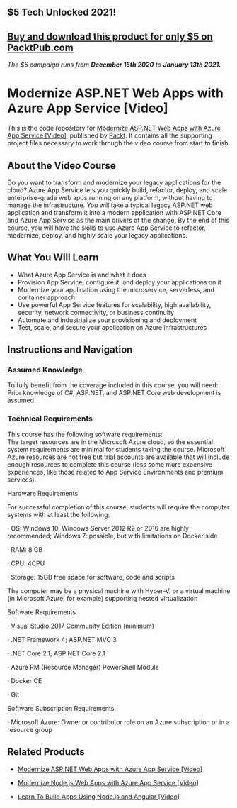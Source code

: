 ## $5 Tech Unlocked 2021!
[Buy and download this product for only $5 on PacktPub.com](https://www.packtpub.com/)
-----
*The $5 campaign         runs from __December 15th 2020__ to __January 13th 2021.__*

# Modernize ASP.NET Web Apps with Azure App Service [Video]
This is the code repository for [Modernize ASP.NET Web Apps with Azure App Service [Video]](https://www.packtpub.com/application-development/modernize-aspnet-web-apps-azure-app-service-video?utm_source=github&utm_medium=repository&utm_campaign=9781789804454), published by [Packt](https://www.packtpub.com/?utm_source=github). It contains all the supporting project files necessary to work through the video course from start to finish.
## About the Video Course
Do you want to transform and modernize your legacy applications for the cloud? Azure App Service lets you quickly build, refactor, deploy, and scale enterprise-grade web apps running on any platform, without having to manage the infrastructure. You will take a typical legacy ASP.NET web application and transform it into a modern application with ASP.NET Core and Azure App Service as the main drivers of the change.
By the end of this course, you will have the skills to use Azure App Service to refactor, modernize, deploy, and highly scale your legacy applications.

<H2>What You Will Learn</H2>
<DIV class=book-info-will-learn-text>
<UL>
<LI>What Azure App Service is and what it does
<LI>Provision App Service, configure it, and deploy your applications on it
<LI>Modernize your application using the microservice, serverless, and container approach
<LI>Use powerful App Service features for scalability, high availability, security, network connectivity, or business continuity
<LI>Automate and industrialize your provisioning and deployment
<LI>Test, scale, and secure your application on Azure infrastructures  </LI></UL></DIV>

## Instructions and Navigation
### Assumed Knowledge
To fully benefit from the coverage included in this course, you will need:<br/>
Prior knowledge of C#, ASP.NET, and ASP.NET Core web development is assumed.
### Technical Requirements
This course has the following software requirements:<br/>
The target resources are in the Microsoft Azure cloud, so the essential system requirements are minimal for students taking the course. Microsoft Azure resources are not free but trial accounts are available that will include enough resources to complete this course (less some more expensive experiences, like those related to App Service Environments and premium services).

 

Hardware Requirements

For successful completion of this course, students will require the computer systems with at least the following:

·         OS: Windows 10, Windows Server 2012 R2 or 2016 are highly recommended; Windows 7: possible, but with limitations on Docker side

·         RAM: 8 GB

·         CPU: 4CPU

·         Storage: 15GB free space for software, code and scripts

The computer may be a physical machine with Hyper-V, or a virtual machine (in Microsoft Azure, for example) supporting nested virtualization 

Software Requirements

·        Visual Studio 2017 Community Edition (minimum)

·       .NET Framework 4; ASP.NET MVC 3

·       .NET Core 2.1; ASP.NET Core 2.1

·        Azure RM (Resource Manager) PowerShell Module

·        Docker CE

·        Git



Software Subscription Requirements

·        Microsoft Azure: Owner or contributor role on an Azure subscription or in a resource group

## Related Products
* [Modernize ASP.NET Web Apps with Azure App Service [Video]](https://www.packtpub.com/application-development/modernize-aspnet-web-apps-azure-app-service-video?utm_source=github&utm_medium=repository&utm_campaign=9781789804454)

* [Modernize Node.js Web Apps with Azure App Service [Video]](https://www.packtpub.com/virtualization-and-cloud/modernize-nodejs-web-apps-azure-app-service-video?utm_source=github&utm_medium=repository&utm_campaign=9781789800319)

* [Learn To Build Apps Using Node.js and Angular [Video]](https://www.packtpub.com/web-development/learn-build-apps-using-nodejs-and-angular-video?utm_source=github&utm_medium=repository&utm_campaign=9781789951677)


